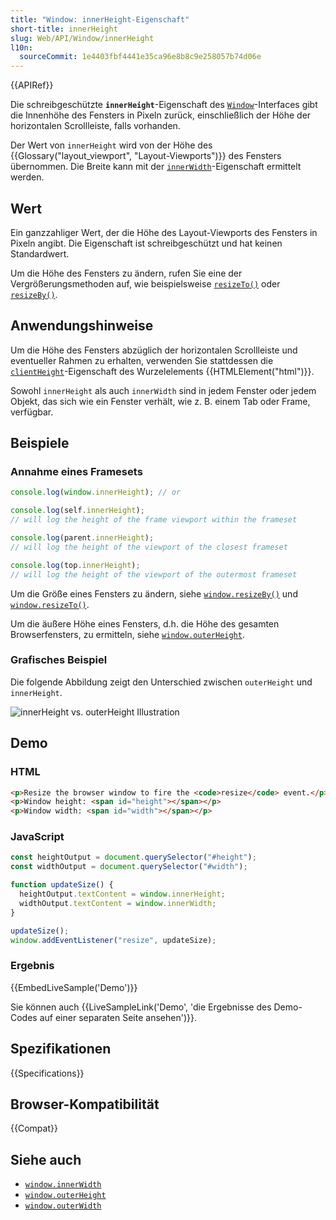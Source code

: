 ```yaml
---
title: "Window: innerHeight-Eigenschaft"
short-title: innerHeight
slug: Web/API/Window/innerHeight
l10n:
  sourceCommit: 1e4403fbf4441e35ca96e8b8c9e258057b74d06e
---
```


{{APIRef}}

Die schreibgeschützte **`innerHeight`**-Eigenschaft des [`Window`](/de/docs/Web/API/Window)-Interfaces gibt die Innenhöhe des Fensters in Pixeln zurück, einschließlich der Höhe der horizontalen Scrollleiste, falls vorhanden.

Der Wert von `innerHeight` wird von der Höhe des {{Glossary("layout_viewport", "Layout-Viewports")}} des Fensters übernommen. Die Breite kann mit der [`innerWidth`](/de/docs/Web/API/Window/innerWidth)-Eigenschaft ermittelt werden.

## Wert

Ein ganzzahliger Wert, der die Höhe des Layout-Viewports des Fensters in Pixeln angibt. Die Eigenschaft ist schreibgeschützt und hat keinen Standardwert.

Um die Höhe des Fensters zu ändern, rufen Sie eine der Vergrößerungsmethoden auf, wie beispielsweise [`resizeTo()`](/de/docs/Web/API/Window/resizeTo) oder [`resizeBy()`](/de/docs/Web/API/Window/resizeBy).

## Anwendungshinweise

Um die Höhe des Fensters abzüglich der horizontalen Scrollleiste und eventueller Rahmen zu erhalten, verwenden Sie stattdessen die [`clientHeight`](/de/docs/Web/API/Element/clientHeight)-Eigenschaft des Wurzelelements {{HTMLElement("html")}}.

Sowohl `innerHeight` als auch `innerWidth` sind in jedem Fenster oder jedem Objekt, das sich wie ein Fenster verhält, wie z. B. einem Tab oder Frame, verfügbar.

## Beispiele

### Annahme eines Framesets

```js
console.log(window.innerHeight); // or

console.log(self.innerHeight);
// will log the height of the frame viewport within the frameset

console.log(parent.innerHeight);
// will log the height of the viewport of the closest frameset

console.log(top.innerHeight);
// will log the height of the viewport of the outermost frameset
```

Um die Größe eines Fensters zu ändern, siehe [`window.resizeBy()`](/de/docs/Web/API/Window/resizeBy) und
[`window.resizeTo()`](/de/docs/Web/API/Window/resizeTo).

Um die äußere Höhe eines Fensters, d.h. die Höhe des gesamten Browserfensters, zu ermitteln, siehe
[`window.outerHeight`](/de/docs/Web/API/Window/outerHeight).

### Grafisches Beispiel

Die folgende Abbildung zeigt den Unterschied zwischen `outerHeight` und `innerHeight`.

![innerHeight vs. outerHeight Illustration](firefoxinnervsouterheight2.png)

## Demo

### HTML

```html
<p>Resize the browser window to fire the <code>resize</code> event.</p>
<p>Window height: <span id="height"></span></p>
<p>Window width: <span id="width"></span></p>
```

### JavaScript

```js
const heightOutput = document.querySelector("#height");
const widthOutput = document.querySelector("#width");

function updateSize() {
  heightOutput.textContent = window.innerHeight;
  widthOutput.textContent = window.innerWidth;
}

updateSize();
window.addEventListener("resize", updateSize);
```

### Ergebnis

{{EmbedLiveSample('Demo')}}

Sie können auch {{LiveSampleLink('Demo', 'die Ergebnisse des Demo-Codes auf einer separaten Seite ansehen')}}.

## Spezifikationen

{{Specifications}}

## Browser-Kompatibilität

{{Compat}}

## Siehe auch

- [`window.innerWidth`](/de/docs/Web/API/Window/innerWidth)
- [`window.outerHeight`](/de/docs/Web/API/Window/outerHeight)
- [`window.outerWidth`](/de/docs/Web/API/Window/outerWidth)
